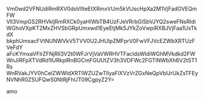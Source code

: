 Vm0wd2VFNUdiRmRXV0doVllteEtXRmxVUm5kVlJscHpXa2M1VjFadGVEQmFW
Vll3VmpGS2RHVkljRmRXCk0yaHlWbTB4UzFJeVRrbGlSbVJYQ2sweFNsRldi
WGhoVXpKT2MxZHVSbGRpUmxwd1EyeEtjMk5JYkZoVwpiRXBJVjFaa1UxTkdX
bkphUmxacFVtNUNWVkV5TVV0U2JHUlpZMFprV0FwVFJVcEZWbXRTUzFVeFdY
aFcKYmxaVFlrZFNjRll3V2t0WFJrVjVaVWRHVTFacldsWldiWGhMVkdkd2FW
WnJiRFpXTVdRd1lURkplRnBGCmFGUUtZV3h3VDFWc2FGTlNWbXh6V2tST1Rs
WnRVakJYV0hCelZWWldXRTlWZUZwTlIyaFlXVzVrZGxNeQpVblJrUkZsTFEy
NVNhR0ZSUFQwS0NtRjFhUT09CgpyZ2Y=

amo